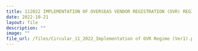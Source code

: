 ```yaml
---
title: 112022 IMPLEMENTATION OF OVERSEAS VENDOR REGISTRATION (OVR) REGIME
date: 2022-10-21
layout: file
description: ""
image: ""
file_url: /files/Circular_11_2022_Implementation of OVR Regime (Ver1).pdf
---
```

